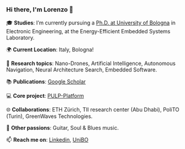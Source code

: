 ### Hi there, I'm Lorenzo 👋
🎓 **Studies**: I’m currently pursuing a [Ph.D. at University of Bologna](https://phd.unibo.it/etit/en) in Electronic Engineering, at the Energy-Efficient Embedded Systems Laboratory.

🌍 **Current Location**: Italy, Bologna!

🚀 **Research topics**: Nano-Drones, Artificial Intelligence, Autonomous Navigation, Neural Architecture Search, Embedded Software.

📚 **Publications**: [Google Scholar](https://scholar.google.com/citations?user=Ao6WHDgAAAAJ&hl)

💻 **Core project**: [PULP-Platform](https://pulp-platform.org)

🌐 **Collaborations**: ETH Zürich, TII research center (Abu Dhabi), PoliTO (Turin), GreenWaves Technologies.

🎵 **Other passions**: Guitar, Soul & Blues music.

📫 **Reach me on**: [Linkedin](https://www.linkedin.com/in/lorenzo-lamberti), [UniBO](https://www.unibo.it/sitoweb/lorenzo.lamberti)



<!--
**LorenzoLamberti94/LorenzoLamberti94** is a ✨ _special_ ✨ repository because its `README.md` (this file) appears on your GitHub profile.

Here are some ideas to get you started:

- 🔭 I’m currently working on ...
- 🌱 I’m currently learning ...
- 👯 I’m looking to collaborate on ...
- 🤔 I’m looking for help with ...
- 💬 Ask me about ...
- 📫 How to reach me: ...
- 😄 Pronouns: ...
- ⚡ Fun fact: ...
-->

